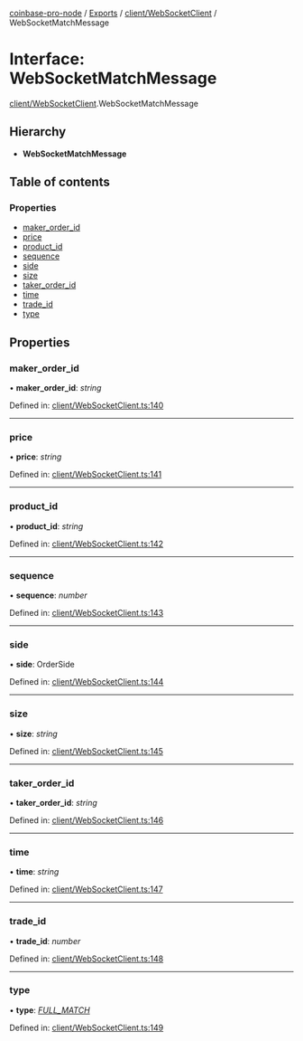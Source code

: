 [coinbase-pro-node](../README.md) / [Exports](../modules.md) / [client/WebSocketClient](../modules/client_websocketclient.md) / WebSocketMatchMessage

# Interface: WebSocketMatchMessage

[client/WebSocketClient](../modules/client_websocketclient.md).WebSocketMatchMessage

## Hierarchy

* **WebSocketMatchMessage**

## Table of contents

### Properties

- [maker\_order\_id](client_websocketclient.websocketmatchmessage.md#maker_order_id)
- [price](client_websocketclient.websocketmatchmessage.md#price)
- [product\_id](client_websocketclient.websocketmatchmessage.md#product_id)
- [sequence](client_websocketclient.websocketmatchmessage.md#sequence)
- [side](client_websocketclient.websocketmatchmessage.md#side)
- [size](client_websocketclient.websocketmatchmessage.md#size)
- [taker\_order\_id](client_websocketclient.websocketmatchmessage.md#taker_order_id)
- [time](client_websocketclient.websocketmatchmessage.md#time)
- [trade\_id](client_websocketclient.websocketmatchmessage.md#trade_id)
- [type](client_websocketclient.websocketmatchmessage.md#type)

## Properties

### maker\_order\_id

• **maker\_order\_id**: *string*

Defined in: [client/WebSocketClient.ts:140](https://github.com/bennycode/coinbase-pro-node/blob/004782e/src/client/WebSocketClient.ts#L140)

___

### price

• **price**: *string*

Defined in: [client/WebSocketClient.ts:141](https://github.com/bennycode/coinbase-pro-node/blob/004782e/src/client/WebSocketClient.ts#L141)

___

### product\_id

• **product\_id**: *string*

Defined in: [client/WebSocketClient.ts:142](https://github.com/bennycode/coinbase-pro-node/blob/004782e/src/client/WebSocketClient.ts#L142)

___

### sequence

• **sequence**: *number*

Defined in: [client/WebSocketClient.ts:143](https://github.com/bennycode/coinbase-pro-node/blob/004782e/src/client/WebSocketClient.ts#L143)

___

### side

• **side**: OrderSide

Defined in: [client/WebSocketClient.ts:144](https://github.com/bennycode/coinbase-pro-node/blob/004782e/src/client/WebSocketClient.ts#L144)

___

### size

• **size**: *string*

Defined in: [client/WebSocketClient.ts:145](https://github.com/bennycode/coinbase-pro-node/blob/004782e/src/client/WebSocketClient.ts#L145)

___

### taker\_order\_id

• **taker\_order\_id**: *string*

Defined in: [client/WebSocketClient.ts:146](https://github.com/bennycode/coinbase-pro-node/blob/004782e/src/client/WebSocketClient.ts#L146)

___

### time

• **time**: *string*

Defined in: [client/WebSocketClient.ts:147](https://github.com/bennycode/coinbase-pro-node/blob/004782e/src/client/WebSocketClient.ts#L147)

___

### trade\_id

• **trade\_id**: *number*

Defined in: [client/WebSocketClient.ts:148](https://github.com/bennycode/coinbase-pro-node/blob/004782e/src/client/WebSocketClient.ts#L148)

___

### type

• **type**: [*FULL\_MATCH*](../enums/client_websocketclient.websocketresponsetype.md#full_match)

Defined in: [client/WebSocketClient.ts:149](https://github.com/bennycode/coinbase-pro-node/blob/004782e/src/client/WebSocketClient.ts#L149)
